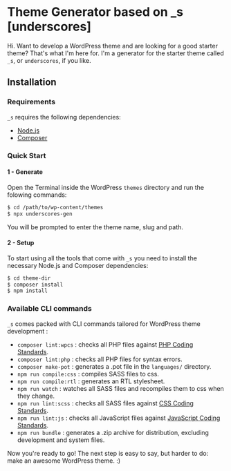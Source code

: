 # Theme Generator based on _s [underscores]


Hi. Want to develop a WordPress theme and are looking for a good starter theme? That's what I'm here for. I'm a generator for the starter theme called `_s`, or `underscores`, if you like.

Installation
---------------

### Requirements

`_s` requires the following dependencies:

- [Node.js](https://nodejs.org/)
- [Composer](https://getcomposer.org/)

### Quick Start

#### 1 - Generate
Open the Terminal inside the WordPress `themes` directory and run the folowing commands:

```sh
$ cd /path/to/wp-content/themes
$ npx underscores-gen
```

You will be prompted to enter the theme name, slug and path.

#### 2 - Setup
To start using all the tools that come with `_s`  you need to install the necessary Node.js and Composer dependencies:

```sh
$ cd theme-dir
$ composer install
$ npm install
```

### Available CLI commands

`_s` comes packed with CLI commands tailored for WordPress theme development :

- `composer lint:wpcs` : checks all PHP files against [PHP Coding Standards](https://developer.wordpress.org/coding-standards/wordpress-coding-standards/php/).
- `composer lint:php` : checks all PHP files for syntax errors.
- `composer make-pot` : generates a .pot file in the `languages/` directory.
- `npm run compile:css` : compiles SASS files to css.
- `npm run compile:rtl` : generates an RTL stylesheet.
- `npm run watch` : watches all SASS files and recompiles them to css when they change.
- `npm run lint:scss` : checks all SASS files against [CSS Coding Standards](https://developer.wordpress.org/coding-standards/wordpress-coding-standards/css/).
- `npm run lint:js` : checks all JavaScript files against [JavaScript Coding Standards](https://developer.wordpress.org/coding-standards/wordpress-coding-standards/javascript/).
- `npm run bundle` : generates a .zip archive for distribution, excluding development and system files.

Now you're ready to go! The next step is easy to say, but harder to do: make an awesome WordPress theme. :)
